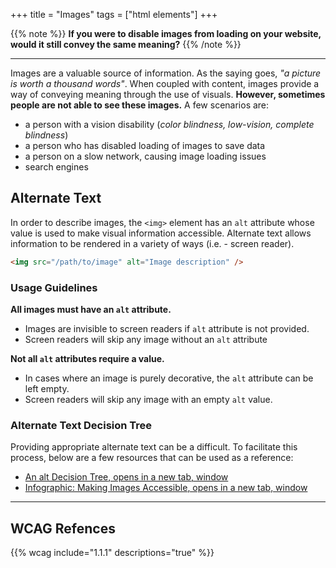 +++
title = "Images"
tags = ["html elements"]
+++

{{% note %}}
**If you were to disable images from loading on your website, would it still convey the same meaning?**
{{% /note %}}

---

Images are a valuable source of information. As the saying goes, *"a picture is worth a thousand words"*. When coupled with content, images provide a way of conveying meaning through the use of visuals. **However, sometimes people are not able to see these images.** A few scenarios are:

- a person with a vision disability (*color blindness, low-vision, complete blindness*)
- a person who has disabled loading of images to save data
- a person on a slow network, causing image loading issues
- search engines

## Alternate Text
In order to describe images, the `<img>` element has an `alt` attribute whose value is used to make visual information accessible. Alternate text allows information to be rendered in a variety of ways (i.e. - screen reader).

```html
<img src="/path/to/image" alt="Image description" />
```

### Usage Guidelines

**All images must have an `alt` attribute.**

- Images are invisible to screen readers if `alt` attribute is not provided.
- Screen readers will skip any image without an `alt` attribute

**Not all `alt` attributes require a value.**

- In cases where an image is purely decorative, the `alt` attribute can be left empty.
- Screen readers will skip any image with an empty `alt` value.

### Alternate Text Decision Tree

Providing appropriate alternate text can be a difficult. To facilitate this process, below are a few resources that can be used as a reference:

- <a href="https://www.w3.org/WAI/tutorials/images/decision-tree/" target="_blank">An alt Decision Tree<span class="vh">, opens in a new tab, window</span></a>
- <a href="http://myaccessible.website/Infographic/Images/making-images-accessible-alt-text" target="_blank">Infographic: Making Images Accessible<span class="vh">, opens in a new tab, window</span></a>

---

## WCAG Refences
{{% wcag include="1.1.1" descriptions="true" %}}